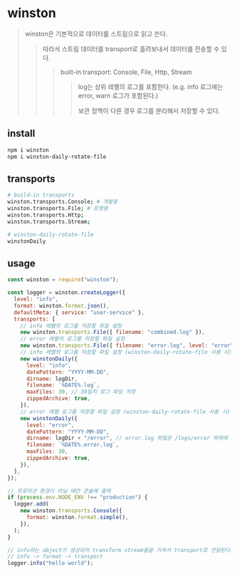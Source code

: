 # winston

> winston은 기본적으로 데이터를 스트림으로 읽고 쓴다.
>
> > 따라서 스트림 데이터를 transport로 흘려보내서 데이터를 전송할 수 있다.
> >
> > > built-in transport: Console, File, Http, Stream
> > >
> > > > log는 상위 레벨의 로그를 포함한다. (e.g. info 로그에는 error, warn 로그가 포함된다.)
> > > >
> > > > 보관 정책이 다른 경우 로그를 분리해서 저장할 수 있다.

## install

```sh
npm i winston
npm i winston-daily-rotate-file
```

## transports

```sh
# build-in transports
winston.transports.Console; # 개발용
winston.transports.File; # 운영용
winston.transports.Http;
winston.transports.Stream;

# winston-daily-rotate-file
winstonDaily
```

## usage

```js
const winston = require("winston");

const logger = winston.createLogger({
  level: "info",
  format: winston.format.json(),
  defaultMeta: { service: "user-service" },
  transports: [
    // info 레벨의 로그를 저장할 파일 설정
    new winston.transports.File({ filename: "combined.log" }),
    // error 레벨의 로그를 저장할 파일 설정
    new winston.transports.File({ filename: "error.log", level: "error" }),
    // info 레벨의 로그를 저장할 파일 설정 (winston-daily-rotate-file 사용 시)
    new winstonDaily({
      level: "info",
      datePattern: "YYYY-MM-DD",
      dirname: logDir,
      filename: `%DATE%.log`,
      maxFiles: 30, // 30일치 로그 파일 저장
      zippedArchive: true,
    }),
    // error 레벨 로그를 저장할 파일 설정 (winston-daily-rotate-file 사용 시)
    new winstonDaily({
      level: "error",
      datePattern: "YYYY-MM-DD",
      dirname: logDir + "/error", // error.log 파일은 /logs/error 하위에 저장
      filename: `%DATE%.error.log`,
      maxFiles: 30,
      zippedArchive: true,
    }),
  ],
});

// 프로덕션 환경이 아닐 때만 콘솔에 출력
if (process.env.NODE_ENV !== "production") {
  logger.add(
    new winston.transports.Console({
      format: winston.format.simple(),
    }),
  );
}

// info라는 object가 생성되어 transform stream들을 거쳐서 transport로 전달된다.
// info -> format -> transport
logger.info("hello world");
```
